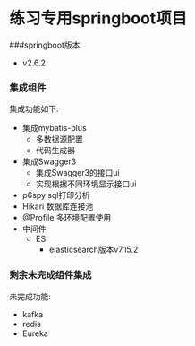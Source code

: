 # 练习专用springboot项目

###springboot版本
* v2.6.2
### 集成组件
集成功能如下:

* 集成mybatis-plus
    * 多数据源配置
    * 代码生成器
* 集成Swagger3
    * 集成Swagger3的接口ui
    * 实现根据不同环境显示接口ui
* p6spy sql打印分析
* Hikari 数据库连接池
* @Profile 多环境配置使用
* 中间件
  * ES
    * elasticsearch版本v7.15.2

### 剩余未完成组件集成
未完成功能:

* kafka
* redis
* Eureka

